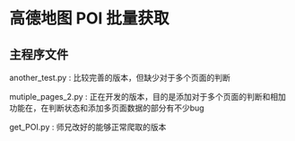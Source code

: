# 高德地图 POI 批量获取

## 主程序文件

another_test.py : 比较完善的版本，但缺少对于多个页面的判断

mutiple_pages_2.py : 正在开发的版本，目的是添加对于多个页面的判断和相加功能在，在判断状态和添加多页面数据的部分有不少bug

get_POI.py : 师兄改好的能够正常爬取的版本